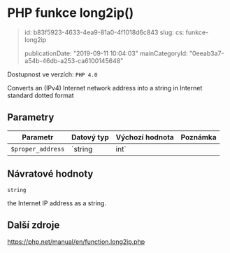 PHP funkce long2ip()
====================

> id: b83f5923-4633-4ea9-81a0-4f1018d6c843
> slug:
> 	cs: funkce-long2ip
> 
> publicationDate: "2019-09-11 10:04:03"
> mainCategoryId: "0eeab3a7-a54b-46db-a253-ca6100145648"

Dostupnost ve verzích: `PHP 4.0`

Converts an (IPv4) Internet network address into a string in Internet standard dotted format


Parametry
--------------

| Parametr | Datový typ | Výchozí hodnota | Poznámka |
|-----|-----|-----|-----|
| `$proper_address` | `string|int` |  | A proper address representation. |


Návratové hodnoty
----------------

`string`

the Internet IP address as a string.

Další zdroje
------------

https://php.net/manual/en/function.long2ip.php
